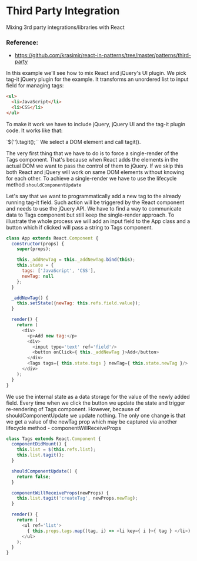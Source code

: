 # Third Party Integration
Mixing 3rd party integrations/libraries with React

### Reference:
  - https://github.com/krasimir/react-in-patterns/tree/master/patterns/third-party

In this example we'll see how to mix React and jQuery's UI plugin.
We pick tag-it jQuery plugin for the example. It transforms an unordered list to input field for managing tags:
```html
<ul>
  <li>JavaScript</li>
  <li>CSS</li>
</ul>
```
To make it work we have to include jQuery, jQuery UI and the tag-it plugin code. It works like that:

`$('<dom element selector>').tagit();``
We select a DOM element and call tagit().

The very first thing that we have to do is to force a single-render of the Tags component.
That's because when React adds the elements in the actual DOM we want to pass the control of them to jQuery.
If we skip this both React and jQuery will work on same DOM elements without knowing for each other. To achieve a single-render we have to use the lifecycle method `shouldComponentUpdate`

Let's say that we want to programmatically add a new tag to the already running tag-it field.
Such action will be triggered by the React component and needs to use the jQuery API.
We have to find a way to communicate data to Tags component but still keep the single-render approach.
To illustrate the whole process we will add an input field to the App class and a button which if clicked will pass a string to Tags component.

```javascript
class App extends React.Component {
  constructor(props) {
    super(props);

    this._addNewTag = this._addNewTag.bind(this);
    this.state = {
      tags: ['JavaScript', 'CSS'],
      newTag: null
    };
  }

  _addNewTag() {
    this.setState({newTag: this.refs.field.value});
  }

  render() {
    return (
      <div>
        <p>Add new tag:</p>
        <div>
          <input type='text' ref='field'/>
          <button onClick={ this._addNewTag }>Add</button>
        </div>
        <Tags tags={ this.state.tags } newTag={ this.state.newTag }/>
      </div>
    );
  }
}
```
We use the internal state as a data storage for the value of the newly added field.
Every time when we click the button we update the state and trigger re-rendering of Tags component.
However, because of shouldComponentUpdate we update nothing.
The only one change is that we get a value of the newTag prop which may be captured via another lifecycle method - componentWillReceiveProps
```javascript
class Tags extends React.Component {
  componentDidMount() {
    this.list = $(this.refs.list);
    this.list.tagit();
  }

  shouldComponentUpdate() {
    return false;
  }

  componentWillReceiveProps(newProps) {
    this.list.tagit('createTag', newProps.newTag);
  }

  render() {
    return (
      <ul ref='list'>
        { this.props.tags.map((tag, i) => <li key={ i }>{ tag } </li>) }
      </ul>
    );
  }
}
```
